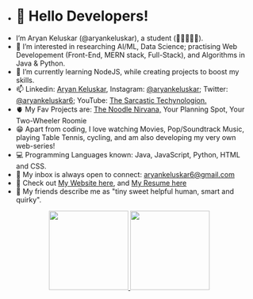 - <h1>👋 Hello Developers! </h1> 
- I’m Aryan Keluskar (@aryankeluskar), a student (📍🇮🇳🇺🇸).
- 👀 I’m interested in researching AI/ML, Data Science; practising Web Developement (Front-End, MERN stack, Full-Stack), and Algorithms in Java & Python.
- 🌱 I’m currently learning NodeJS, while creating projects to boost my skills.
- 📫 Linkedin: <a href="https://www.linkedin.com/in/aryankeluskar/">Aryan Keluskar</a>, Instagram: <a href="https://www.instagram.com/aryankeluskar/">@aryankeluskar</a>; Twitter: <a href="https://twitter.com/aryankeluskar6">@aryankeluskar6</a>; YouTube: <a href="https://www.youtube.com/channel/UCz-EQVc6DcbiIJxaeiVFBvQ">The Sarcastic Techynologion.</a>
- 🫀 My Fav Projects are:  <a href="https://aryankeluskar.github.io/The-Noodle-Nirvana">The Noodle Nirvana,</a> Your Planning Spot, Your Two-Wheeler Roomie
- 😁 Apart from coding, I love watching Movies, Pop/Soundtrack Music, playing Table Tennis, cycling, and am also developing my very own web-series!
- 💻 Programming Languages known: Java, JavaScript, Python, HTML and CSS.
- 📧 My inbox is always open to connect: <a href="mailto:aryankeluskar6@gmail.com">aryankeluskar6@gmail.com</a>
- 📝 Check out  <a href="https://aryankeluskar.github.io">My Website here</a>, and <a href="https://drive.google.com/file/d/17IsDOkYm8lB3PavvkeleOxRMZ-cDJVVj/view?usp=sharing" target="__blank__">My Resume here</a>
- 🌻 My friends describe me as "tiny sweet helpful human, smart and quirky".


<p align="center">
<a href="https://github.com/aryankeluskar">
  <img height="160em" src="https://github-readme-stats-eight-theta.vercel.app/api?username=aryankeluskar&show_icons=true&theme=chartreuse-dark&include_all_commits=true&count_private=true"/>
  <img height="160em" src="https://github-readme-stats-eight-theta.vercel.app/api/top-langs/?username=aryankeluskar&layout=compact&langs_count=8&theme=chartreuse-dark"/>
</a>
</p>
